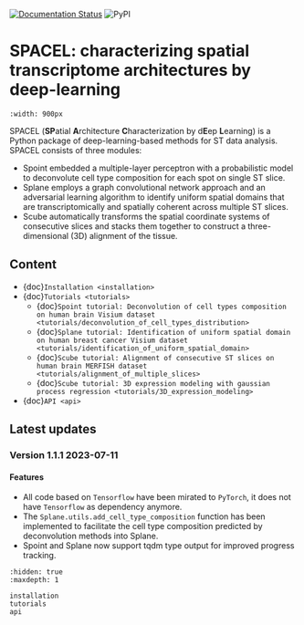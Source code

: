 [![Documentation Status](https://readthedocs.org/projects/spacel/badge/?version=latest)](https://spacel.readthedocs.io/en/latest/?badge=latest)
![PyPI](https://img.shields.io/pypi/v/SPACEL)

# SPACEL: characterizing spatial transcriptome architectures by deep-learning

```{image} _static/img/figure1.png
:width: 900px
```
SPACEL (**SP**atial **A**rchitecture **C**haracterization by d**E**ep **L**earning) is a Python package of deep-learning-based methods for ST data analysis. SPACEL consists of three modules: 

- Spoint embedded a multiple-layer perceptron with a probabilistic model to deconvolute cell type composition for each spot on single ST slice.
- Splane employs a graph convolutional network approach and an adversarial learning algorithm to identify uniform spatial domains that are transcriptomically and spatially coherent across multiple ST slices.
- Scube automatically transforms the spatial coordinate systems of consecutive slices and stacks them together to construct a three-dimensional (3D) alignment of the tissue.

## Content
* {doc}`Installation <installation>`
* {doc}`Tutorials <tutorials>`
    * {doc}`Spoint tutorial: Deconvolution of cell types composition on human brain Visium dataset <tutorials/deconvolution_of_cell_types_distribution>`
    * {doc}`Splane tutorial: Identification of uniform spatial domain on human breast cancer Visium dataset <tutorials/identification_of_uniform_spatial_domain>`
    * {doc}`Scube tutorial: Alignment of consecutive ST slices on human brain MERFISH dataset <tutorials/alignment_of_multiple_slices>`
    * {doc}`Scube tutorial: 3D expression modeling with gaussian process regression <tutorials/3D_expression_modeling>`
* {doc}`API <api>`

## Latest updates
### Version 1.1.1 2023-07-11
#### Features
* All code based on `Tensorflow` have been mirated to `PyTorch`, it does not have `Tensorflow` as dependency anymore.
* The `Splane.utils.add_cell_type_composition` function has been implemented to facilitate the cell type composition predicted by deconvolution methods into Splane.
* Spoint and Splane now support tqdm type output for improved progress tracking.

```{toctree}
:hidden: true
:maxdepth: 1

installation
tutorials
api
```
